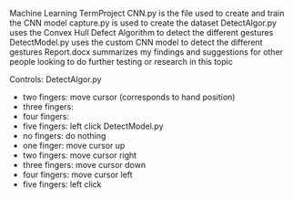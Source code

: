 Machine Learning TermProject
CNN.py is the file used to create and train the CNN model
capture.py is used to create the dataset
DetectAlgor.py uses the Convex Hull Defect Algorithm to detect the different gestures
DetectModel.py uses the custom CNN model to detect the different gestures
Report.docx summarizes my findings and suggestions for other people looking to do further testing or research in this topic

Controls:
DetectAlgor.py
- two fingers: move cursor (corresponds to hand position)
- three fingers: 
- four fingers:
- five fingers: left click
DetectModel.py
- no fingers: do nothing
- one finger: move cursor up
- two fingers: move cursor right
- three fingers: move cursor down
- four fingers: move cursor left
- five fingers: left click
